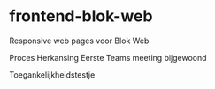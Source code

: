 # frontend-blok-web
Responsive web pages voor Blok Web

Proces Herkansing
Eerste Teams meeting bijgewoond

Toegankelijkheidstestje

